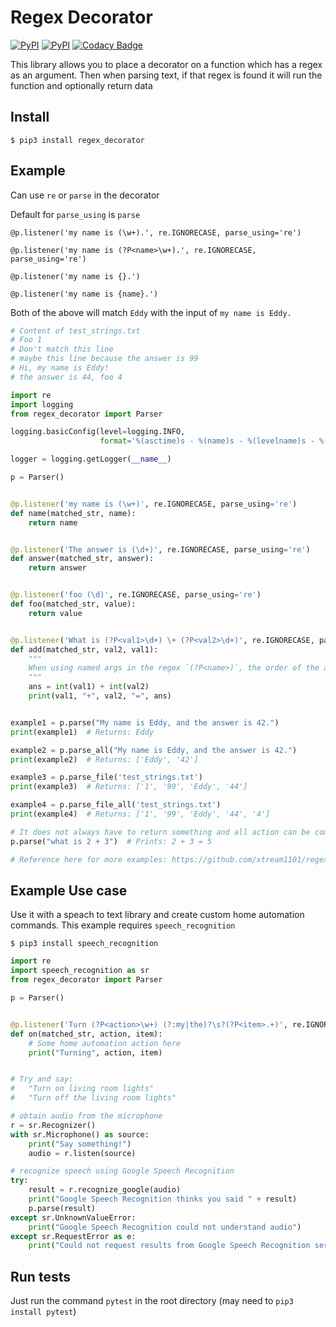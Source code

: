 # Regex Decorator

[![PyPI](https://img.shields.io/pypi/v/regex_decorator.svg)](https://pypi.python.org/pypi/regex_decorator)
[![PyPI](https://img.shields.io/pypi/l/regex_decorator.svg)](https://pypi.python.org/pypi/regex_decorator)
[![Codacy Badge](https://api.codacy.com/project/badge/Coverage/ce0745991c4f49a0b9805d4cbeb10d2a)](https://www.codacy.com/app/eddy-hintze/regex-decorator?utm_source=github.com&amp;utm_medium=referral&amp;utm_content=xtream1101/regex-decorator&amp;utm_campaign=Badge_Coverage)

This library allows you to place a decorator on a function which has a regex as an argument. Then when parsing text, if that regex is found it will run the function and optionally return data


## Install
```
$ pip3 install regex_decorator
```

## Example

Can use `re` or `parse` in the decorator

Default for `parse_using` is `parse`

`@p.listener('my name is (\w+).', re.IGNORECASE, parse_using='re')`

`@p.listener('my name is (?P<name>\w+).', re.IGNORECASE, parse_using='re')`

`@p.listener('my name is {}.')`

`@p.listener('my name is {name}.')`

Both of the above will match `Eddy` with the input of `my name is Eddy.`

```python
# Content of test_strings.txt
# Foo 1
# Don't match this line
# maybe this line because the answer is 99
# Hi, my name is Eddy!
# the answer is 44, foo 4

import re
import logging
from regex_decorator import Parser

logging.basicConfig(level=logging.INFO,
                    format='%(asctime)s - %(name)s - %(levelname)s - %(message)s')

logger = logging.getLogger(__name__)

p = Parser()


@p.listener('my name is (\w+)', re.IGNORECASE, parse_using='re')
def name(matched_str, name):
    return name


@p.listener('The answer is (\d+)', re.IGNORECASE, parse_using='re')
def answer(matched_str, answer):
    return answer


@p.listener('foo (\d)', re.IGNORECASE, parse_using='re')
def foo(matched_str, value):
    return value


@p.listener('What is (?P<val1>\d+) \+ (?P<val2>\d+)', re.IGNORECASE, parse_using='re')
def add(matched_str, val2, val1):
    """
    When using named args in the regex `(?P<name>)`, the order of the args does not matter
    """
    ans = int(val1) + int(val2)
    print(val1, "+", val2, "=", ans)


example1 = p.parse("My name is Eddy, and the answer is 42.")
print(example1)  # Returns: Eddy

example2 = p.parse_all("My name is Eddy, and the answer is 42.")
print(example2)  # Returns: ['Eddy', '42']

example3 = p.parse_file('test_strings.txt')
print(example3)  # Returns: ['1', '99', 'Eddy', '44']

example4 = p.parse_file_all('test_strings.txt')
print(example4)  # Returns: ['1', '99', 'Eddy', '44', '4']

# It does not always have to return something and all action can be completed in the function like so:
p.parse("what is 2 + 3")  # Prints: 2 + 3 = 5

# Reference here for more examples: https://github.com/xtream1101/regex-decorator/blob/master/test_parsing.py

```

## Example Use case
Use it with a speach to text library and create custom home automation commands.
This example requires `speech_recognition`

`$ pip3 install speech_recognition`

```python
import re
import speech_recognition as sr
from regex_decorator import Parser

p = Parser()


@p.listener('Turn (?P<action>\w+) (?:my|the)?\s?(?P<item>.+)', re.IGNORECASE)
def on(matched_str, action, item):
    # Some home automation action here
    print("Turning", action, item)


# Try and say:
#   "Turn on living room lights"
#   "Turn off the living room lights"

# obtain audio from the microphone
r = sr.Recognizer()
with sr.Microphone() as source:
    print("Say something!")
    audio = r.listen(source)

# recognize speech using Google Speech Recognition
try:
    result = r.recognize_google(audio)
    print("Google Speech Recognition thinks you said " + result)
    p.parse(result)
except sr.UnknownValueError:
    print("Google Speech Recognition could not understand audio")
except sr.RequestError as e:
    print("Could not request results from Google Speech Recognition service; {0}".format(e))
```

## Run tests
Just run the command `pytest` in the root directory (may need to `pip3 install pytest`)
